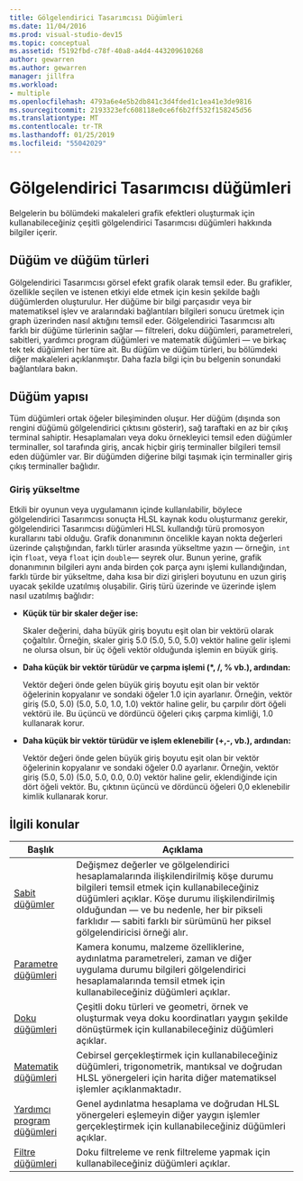 ```yaml
---
title: Gölgelendirici Tasarımcısı Düğümleri
ms.date: 11/04/2016
ms.prod: visual-studio-dev15
ms.topic: conceptual
ms.assetid: f5192fbd-c78f-40a8-a4d4-443209610268
author: gewarren
ms.author: gewarren
manager: jillfra
ms.workload:
- multiple
ms.openlocfilehash: 4793a6e4e5b2db841c3d4fded1c1ea41e3de9816
ms.sourcegitcommit: 2193323efc608118e0ce6f6b2ff532f158245d56
ms.translationtype: MT
ms.contentlocale: tr-TR
ms.lasthandoff: 01/25/2019
ms.locfileid: "55042029"
---
```

# <a name="shader-designer-nodes"></a>Gölgelendirici Tasarımcısı düğümleri
Belgelerin bu bölümdeki makaleleri grafik efektleri oluşturmak için kullanabileceğiniz çeşitli gölgelendirici Tasarımcısı düğümleri hakkında bilgiler içerir.

## <a name="nodes-and-node-types"></a>Düğüm ve düğüm türleri
 Gölgelendirici Tasarımcısı görsel efekt grafik olarak temsil eder. Bu grafikler, özellikle seçilen ve istenen etkiyi elde etmek için kesin şekilde bağlı düğümlerden oluşturulur. Her düğüme bir bilgi parçasıdır veya bir matematiksel işlev ve aralarındaki bağlantıları bilgileri sonucu üretmek için graph üzerinden nasıl aktığını temsil eder. Gölgelendirici Tasarımcısı altı farklı bir düğüme türlerinin sağlar — filtreleri, doku düğümleri, parametreleri, sabitleri, yardımcı program düğümleri ve matematik düğümleri — ve birkaç tek tek düğümleri her türe ait. Bu düğüm ve düğüm türleri, bu bölümdeki diğer makaleleri açıklanmıştır. Daha fazla bilgi için bu belgenin sonundaki bağlantılara bakın.

## <a name="node-structure"></a>Düğüm yapısı
 Tüm düğümleri ortak öğeler bileşiminden oluşur. Her düğüm (dışında son rengini düğümü gölgelendirici çıktısını gösterir), sağ taraftaki en az bir çıkış terminal sahiptir. Hesaplamaları veya doku örnekleyici temsil eden düğümler terminaller, sol tarafında giriş, ancak hiçbir giriş terminaller bilgileri temsil eden düğümler var. Bir düğümden diğerine bilgi taşımak için terminaller giriş çıkış terminaller bağlıdır.

### <a name="promotion-of-inputs"></a>Giriş yükseltme
 Etkili bir oyunun veya uygulamanın içinde kullanılabilir, böylece gölgelendirici Tasarımcısı sonuçta HLSL kaynak kodu oluşturmanız gerekir, gölgelendirici Tasarımcısı düğümleri HLSL kullandığı türü promosyon kurallarını tabi olduğu. Grafik donanımının öncelikle kayan nokta değerleri üzerinde çalıştığından, farklı türler arasında yükseltme yazın — örneğin, `int` için `float`, veya `float` için `double`— seyrek olur. Bunun yerine, grafik donanımının bilgileri aynı anda birden çok parça aynı işlemi kullandığından, farklı türde bir yükseltme, daha kısa bir dizi girişleri boyutunu en uzun giriş uyacak şekilde uzatılmış oluşabilir. Giriş türü üzerinde ve üzerinde işlem nasıl uzatılmış bağlıdır:

-   **Küçük tür bir skaler değer ise:**

     Skaler değerini, daha büyük giriş boyutu eşit olan bir vektörü olarak çoğaltılır. Örneğin, skaler giriş 5.0 (5.0, 5.0, 5.0) vektör haline gelir işlemi ne olursa olsun, bir üç öğeli vektör olduğunda işlemin en büyük giriş.

-   **Daha küçük bir vektör türüdür ve çarpma işlemi (\*, /, % vb.), ardından:**

     Vektör değeri önde gelen büyük giriş boyutu eşit olan bir vektör öğelerinin kopyalanır ve sondaki öğeler 1.0 için ayarlanır. Örneğin, vektör giriş (5.0, 5.0) (5.0, 5.0, 1.0, 1.0) vektör haline gelir, bu çarpılır dört öğeli vektörü ile. Bu üçüncü ve dördüncü öğeleri çıkış çarpma kimliği, 1.0 kullanarak korur.

-   **Daha küçük bir vektör türüdür ve işlem eklenebilir (+,-, vb.), ardından:**

     Vektör değeri önde gelen büyük giriş boyutu eşit olan bir vektör öğelerinin kopyalanır ve sondaki öğeler 0.0 ayarlanır. Örneğin, vektör giriş (5.0, 5.0) (5.0, 5.0, 0.0, 0.0) vektör haline gelir, eklendiğinde için dört öğeli vektör. Bu, çıktının üçüncü ve dördüncü öğeleri 0,0 eklenebilir kimlik kullanarak korur.

## <a name="related-topics"></a>İlgili konular

|Başlık|Açıklama|
|-----------|-----------------|
|[Sabit düğümler](../designers/constant-nodes.md)|Değişmez değerler ve gölgelendirici hesaplamalarında ilişkilendirilmiş köşe durumu bilgileri temsil etmek için kullanabileceğiniz düğümleri açıklar. Köşe durumu ilişkilendirilmiş olduğundan — ve bu nedenle, her bir pikseli farklıdır — sabiti farklı bir sürümünü her piksel gölgelendiricisi örneği alır.|
|[Parametre düğümleri](../designers/parameter-nodes.md)|Kamera konumu, malzeme özelliklerine, aydınlatma parametreleri, zaman ve diğer uygulama durumu bilgileri gölgelendirici hesaplamalarında temsil etmek için kullanabileceğiniz düğümleri açıklar.|
|[Doku düğümleri](../designers/texture-nodes.md)|Çeşitli doku türleri ve geometri, örnek ve oluşturmak veya doku koordinatları yaygın şekilde dönüştürmek için kullanabileceğiniz düğümleri açıklar.|
|[Matematik düğümleri](../designers/math-nodes.md)|Cebirsel gerçekleştirmek için kullanabileceğiniz düğümleri, trigonometrik, mantıksal ve doğrudan HLSL yönergeleri için harita diğer matematiksel işlemler açıklanmaktadır.|
|[Yardımcı program düğümleri](../designers/utility-nodes.md)|Genel aydınlatma hesaplama ve doğrudan HLSL yönergeleri eşlemeyin diğer yaygın işlemler gerçekleştirmek için kullanabileceğiniz düğümleri açıklar.|
|[Filtre düğümleri](../designers/filter-nodes.md)|Doku filtreleme ve renk filtreleme yapmak için kullanabileceğiniz düğümleri açıklar.|
